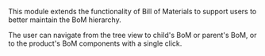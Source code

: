 This module extends the functionality of Bill of Materials to support
users to better maintain the BoM hierarchy.

The user can navigate from the tree view to child's BoM or parent's BoM,
or to the product's BoM components with a single click.
